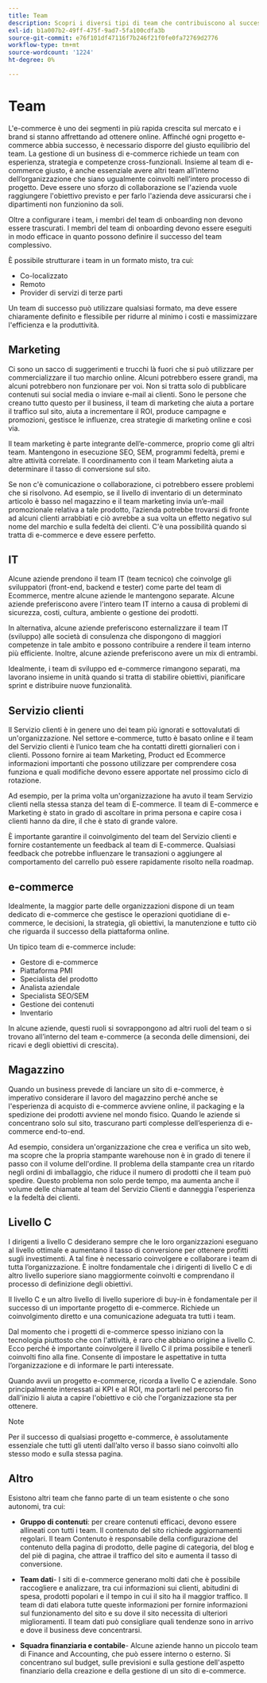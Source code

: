 ```yaml
---
title: Team
description: Scopri i diversi tipi di team che contribuiscono al successo dei progetti e-commerce.
exl-id: b1a007b2-49ff-475f-9ad7-5fa100cdfa3b
source-git-commit: e76f101df47116f7b246f21f0fe0fa72769d2776
workflow-type: tm+mt
source-wordcount: '1224'
ht-degree: 0%

---
```


# Team

L&#39;e-commerce è uno dei segmenti in più rapida crescita sul mercato e i brand si stanno affrettando ad ottenere online. Affinché ogni progetto e-commerce abbia successo, è necessario disporre del giusto equilibrio del team. La gestione di un business di e-commerce richiede un team con esperienza, strategia e competenze cross-funzionali. Insieme al team di e-commerce giusto, è anche essenziale avere altri team all’interno dell’organizzazione che siano ugualmente coinvolti nell’intero processo di progetto. Deve essere uno sforzo di collaborazione se l&#39;azienda vuole raggiungere l&#39;obiettivo previsto e per farlo l&#39;azienda deve assicurarsi che i dipartimenti non funzionino da soli.

Oltre a configurare i team, i membri del team di onboarding non devono essere trascurati. I membri del team di onboarding devono essere eseguiti in modo efficace in quanto possono definire il successo del team complessivo.

È possibile strutturare i team in un formato misto, tra cui:

- Co-localizzato
- Remoto
- Provider di servizi di terze parti

Un team di successo può utilizzare qualsiasi formato, ma deve essere chiaramente definito e flessibile per ridurre al minimo i costi e massimizzare l&#39;efficienza e la produttività.

## Marketing

Ci sono un sacco di suggerimenti e trucchi là fuori che si può utilizzare per commercializzare il tuo marchio online. Alcuni potrebbero essere grandi, ma alcuni potrebbero non funzionare per voi. Non si tratta solo di pubblicare contenuti sui social media o inviare e-mail ai clienti. Sono le persone che creano tutto questo per il business, il team di marketing che aiuta a portare il traffico sul sito, aiuta a incrementare il ROI, produce campagne e promozioni, gestisce le influenze, crea strategie di marketing online e così via.

Il team marketing è parte integrante dell’e-commerce, proprio come gli altri team. Mantengono in esecuzione SEO, SEM, programmi fedeltà, premi e altre attività correlate. Il coordinamento con il team Marketing aiuta a determinare il tasso di conversione sul sito.

Se non c&#39;è comunicazione o collaborazione, ci potrebbero essere problemi che si risolvono. Ad esempio, se il livello di inventario di un determinato articolo è basso nel magazzino e il team marketing invia un’e-mail promozionale relativa a tale prodotto, l’azienda potrebbe trovarsi di fronte ad alcuni clienti arrabbiati e ciò avrebbe a sua volta un effetto negativo sul nome del marchio e sulla fedeltà dei clienti. C&#39;è una possibilità quando si tratta di e-commerce e deve essere perfetto.

## IT

Alcune aziende prendono il team IT (team tecnico) che coinvolge gli sviluppatori (front-end, backend e tester) come parte del team di Ecommerce, mentre alcune aziende le mantengono separate. Alcune aziende preferiscono avere l&#39;intero team IT interno a causa di problemi di sicurezza, costi, cultura, ambiente o gestione dei prodotti.

In alternativa, alcune aziende preferiscono esternalizzare il team IT (sviluppo) alle società di consulenza che dispongono di maggiori competenze in tale ambito e possono contribuire a rendere il team interno più efficiente. Inoltre, alcune aziende preferiscono avere un mix di entrambi.

Idealmente, i team di sviluppo ed e-commerce rimangono separati, ma lavorano insieme in unità quando si tratta di stabilire obiettivi, pianificare sprint e distribuire nuove funzionalità.

## Servizio clienti

Il Servizio clienti è in genere uno dei team più ignorati e sottovalutati di un&#39;organizzazione. Nel settore e-commerce, tutto è basato online e il team del Servizio clienti è l’unico team che ha contatti diretti giornalieri con i clienti. Possono fornire ai team Marketing, Product ed Ecommerce informazioni importanti che possono utilizzare per comprendere cosa funziona e quali modifiche devono essere apportate nel prossimo ciclo di rotazione.

Ad esempio, per la prima volta un&#39;organizzazione ha avuto il team Servizio clienti nella stessa stanza del team di E-commerce. Il team di E-commerce e Marketing è stato in grado di ascoltare in prima persona e capire cosa i clienti hanno da dire, il che è stato di grande valore.

È importante garantire il coinvolgimento del team del Servizio clienti e fornire costantemente un feedback al team di E-commerce. Qualsiasi feedback che potrebbe influenzare le transazioni o aggiungere al comportamento del carrello può essere rapidamente risolto nella roadmap.

## e-commerce

Idealmente, la maggior parte delle organizzazioni dispone di un team dedicato di e-commerce che gestisce le operazioni quotidiane di e-commerce, le decisioni, la strategia, gli obiettivi, la manutenzione e tutto ciò che riguarda il successo della piattaforma online.

Un tipico team di e-commerce include:

- Gestore di e-commerce
- Piattaforma PMI
- Specialista del prodotto
- Analista aziendale
- Specialista SEO/SEM
- Gestione dei contenuti
- Inventario

In alcune aziende, questi ruoli si sovrappongono ad altri ruoli del team o si trovano all’interno del team e-commerce (a seconda delle dimensioni, dei ricavi e degli obiettivi di crescita).

## Magazzino

Quando un business prevede di lanciare un sito di e-commerce, è imperativo considerare il lavoro del magazzino perché anche se l&#39;esperienza di acquisto di e-commerce avviene online, il packaging e la spedizione dei prodotti avviene nel mondo fisico. Quando le aziende si concentrano solo sul sito, trascurano parti complesse dell’esperienza di e-commerce end-to-end.

Ad esempio, considera un&#39;organizzazione che crea e verifica un sito web, ma scopre che la propria stampante warehouse non è in grado di tenere il passo con il volume dell&#39;ordine. Il problema della stampante crea un ritardo negli ordini di imballaggio, che riduce il numero di prodotti che il team può spedire. Questo problema non solo perde tempo, ma aumenta anche il volume delle chiamate al team del Servizio Clienti e danneggia l&#39;esperienza e la fedeltà dei clienti.

## Livello C

I dirigenti a livello C desiderano sempre che le loro organizzazioni eseguano al livello ottimale e aumentano il tasso di conversione per ottenere profitti sugli investimenti. A tal fine è necessario coinvolgere e collaborare i team di tutta l’organizzazione. È inoltre fondamentale che i dirigenti di livello C e di altro livello superiore siano maggiormente coinvolti e comprendano il processo di definizione degli obiettivi.

Il livello C e un altro livello di livello superiore di buy-in è fondamentale per il successo di un importante progetto di e-commerce. Richiede un coinvolgimento diretto e una comunicazione adeguata tra tutti i team.

Dal momento che i progetti di e-commerce spesso iniziano con la tecnologia piuttosto che con l&#39;attività, è raro che abbiano origine a livello C. Ecco perché è importante coinvolgere il livello C il prima possibile e tenerli coinvolti fino alla fine. Consente di impostare le aspettative in tutta l’organizzazione e di informare le parti interessate.

Quando avvii un progetto e-commerce, ricorda a livello C e aziendale. Sono principalmente interessati ai KPI e al ROI, ma portarli nel percorso fin dall&#39;inizio li aiuta a capire l&#39;obiettivo e ciò che l&#39;organizzazione sta per ottenere.

>[!NOTE]
>
>Per il successo di qualsiasi progetto e-commerce, è assolutamente essenziale che tutti gli utenti dall’alto verso il basso siano coinvolti allo stesso modo e sulla stessa pagina.

## Altro

Esistono altri team che fanno parte di un team esistente o che sono autonomi, tra cui:

- **Gruppo di contenuti**: per creare contenuti efficaci, devono essere allineati con tutti i team. Il contenuto del sito richiede aggiornamenti regolari. Il team Contenuto è responsabile della configurazione del contenuto della pagina di prodotto, delle pagine di categoria, del blog e del piè di pagina, che attrae il traffico del sito e aumenta il tasso di conversione.

- **Team dati**- I siti di e-commerce generano molti dati che è possibile raccogliere e analizzare, tra cui informazioni sui clienti, abitudini di spesa, prodotti popolari e il tempo in cui il sito ha il maggior traffico. Il team di dati elabora tutte queste informazioni per fornire informazioni sul funzionamento del sito e su dove il sito necessita di ulteriori miglioramenti. Il team dati può consigliare quali tendenze sono in arrivo e dove il business deve concentrarsi.

- **Squadra finanziaria e contabile**- Alcune aziende hanno un piccolo team di Finance and Accounting, che può essere interno o esterno. Si concentrano sul budget, sulle previsioni e sulla gestione dell&#39;aspetto finanziario della creazione e della gestione di un sito di e-commerce.
